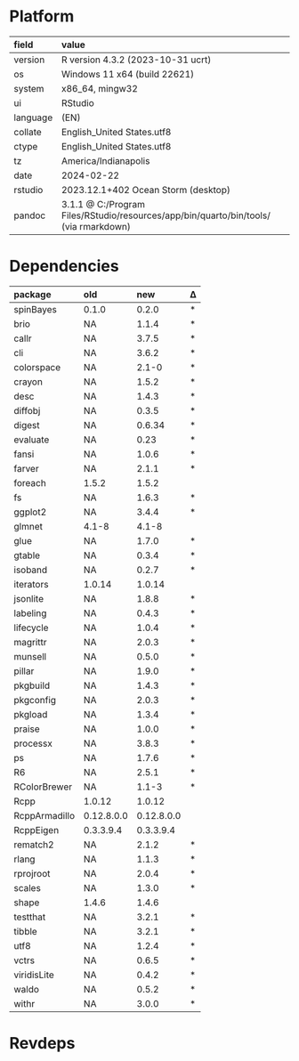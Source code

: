 # Platform

|field    |value                                                                                |
|:--------|:------------------------------------------------------------------------------------|
|version  |R version 4.3.2 (2023-10-31 ucrt)                                                    |
|os       |Windows 11 x64 (build 22621)                                                         |
|system   |x86_64, mingw32                                                                      |
|ui       |RStudio                                                                              |
|language |(EN)                                                                                 |
|collate  |English_United States.utf8                                                           |
|ctype    |English_United States.utf8                                                           |
|tz       |America/Indianapolis                                                                 |
|date     |2024-02-22                                                                           |
|rstudio  |2023.12.1+402 Ocean Storm (desktop)                                                  |
|pandoc   |3.1.1 @ C:/Program Files/RStudio/resources/app/bin/quarto/bin/tools/ (via rmarkdown) |

# Dependencies

|package       |old        |new        |Δ  |
|:-------------|:----------|:----------|:--|
|spinBayes     |0.1.0      |0.2.0      |*  |
|brio          |NA         |1.1.4      |*  |
|callr         |NA         |3.7.5      |*  |
|cli           |NA         |3.6.2      |*  |
|colorspace    |NA         |2.1-0      |*  |
|crayon        |NA         |1.5.2      |*  |
|desc          |NA         |1.4.3      |*  |
|diffobj       |NA         |0.3.5      |*  |
|digest        |NA         |0.6.34     |*  |
|evaluate      |NA         |0.23       |*  |
|fansi         |NA         |1.0.6      |*  |
|farver        |NA         |2.1.1      |*  |
|foreach       |1.5.2      |1.5.2      |   |
|fs            |NA         |1.6.3      |*  |
|ggplot2       |NA         |3.4.4      |*  |
|glmnet        |4.1-8      |4.1-8      |   |
|glue          |NA         |1.7.0      |*  |
|gtable        |NA         |0.3.4      |*  |
|isoband       |NA         |0.2.7      |*  |
|iterators     |1.0.14     |1.0.14     |   |
|jsonlite      |NA         |1.8.8      |*  |
|labeling      |NA         |0.4.3      |*  |
|lifecycle     |NA         |1.0.4      |*  |
|magrittr      |NA         |2.0.3      |*  |
|munsell       |NA         |0.5.0      |*  |
|pillar        |NA         |1.9.0      |*  |
|pkgbuild      |NA         |1.4.3      |*  |
|pkgconfig     |NA         |2.0.3      |*  |
|pkgload       |NA         |1.3.4      |*  |
|praise        |NA         |1.0.0      |*  |
|processx      |NA         |3.8.3      |*  |
|ps            |NA         |1.7.6      |*  |
|R6            |NA         |2.5.1      |*  |
|RColorBrewer  |NA         |1.1-3      |*  |
|Rcpp          |1.0.12     |1.0.12     |   |
|RcppArmadillo |0.12.8.0.0 |0.12.8.0.0 |   |
|RcppEigen     |0.3.3.9.4  |0.3.3.9.4  |   |
|rematch2      |NA         |2.1.2      |*  |
|rlang         |NA         |1.1.3      |*  |
|rprojroot     |NA         |2.0.4      |*  |
|scales        |NA         |1.3.0      |*  |
|shape         |1.4.6      |1.4.6      |   |
|testthat      |NA         |3.2.1      |*  |
|tibble        |NA         |3.2.1      |*  |
|utf8          |NA         |1.2.4      |*  |
|vctrs         |NA         |0.6.5      |*  |
|viridisLite   |NA         |0.4.2      |*  |
|waldo         |NA         |0.5.2      |*  |
|withr         |NA         |3.0.0      |*  |

# Revdeps

